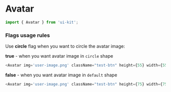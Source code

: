 # Avatar

```js
import { Avatar } from 'ui-kit';
```

<!-- STORY -->


### Flags usage rules

Use **circle** flag when you want to circle the avatar image:

**true** - when you want avatar image in `circle` shape

```js
<Avatar img='user-image.png' className="test-btn" height={55} width={55} circle={true} altText="User Image" />
```

**false** - when you want avatar image in `default` shape

```js
<Avatar img='user-image.png' className="test-btn" height={75} width={75} circle={false} altText="User Image" />
```